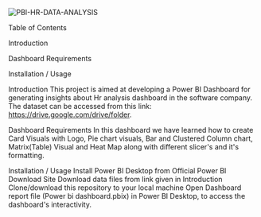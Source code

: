 ![PBI-HR-DATA-ANALYSIS](https://github.com/KeerthanaV-dot/Power-Bi-Dashboard/assets/134577191/e0fd8614-a812-4145-90b5-7863db5dc556)

Table of Contents

Introduction

Dashboard Requirements

Installation / Usage

Introduction
This project is aimed at developing a Power BI Dashboard for generating insights about Hr analysis dashboard in the software company.
The dataset can be accessed from this link: https://drive.google.com/drive/folder.

Dashboard Requirements
In this dashboard we have learned how to create Card Visuals with Logo, Pie chart visuals, 
Bar and Clustered Column chart, Matrix(Table) Visual and Heat Map along with different slicer's and it's formatting.

Installation / Usage
Install Power BI Desktop from Official Power BI Download Site
Download data files from link given in Introduction
Clone/download this repository to your local machine
Open Dashboard report file (Power bi dashboard.pbix) in Power BI Desktop, to access the dashboard's interactivity.
